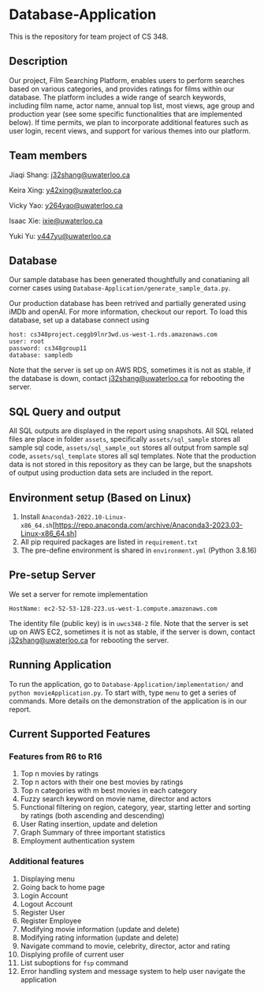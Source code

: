 # Database-Application

This is the repository for team project of CS 348.

## Description

Our project, Film Searching Platform, enables users to perform searches based on various categories, and provides ratings for films within our database. The platform includes a wide range of search keywords, including film name, actor name, annual top list, most views, age group and production year (see some specific functionalities that are implemented below). If time permits, we plan to incorporate additional features such as user login, recent views, and support for various themes into our platform.

## Team members

Jiaqi Shang: j32shang@uwaterloo.ca

Keira Xing: y42xing@uwaterloo.ca

Vicky Yao: y264yao@uwaterloo.ca

Isaac Xie: ixie@uwaterloo.ca

Yuki Yu: y447yu@uwaterloo.ca

## Database

Our sample database has been generated thoughtfully and conatianing all corner cases
using `Database-Application/generate_sample_data.py`.

Our production database has been retrived and partially generated using iMDb and openAI. For more information, checkout our report. To load this database, set up a database connect using

```
host: cs348project.ceggb9lnr3wd.us-west-1.rds.amazonaws.com
user: root
password: cs348group11
database: sampledb
```

Note that the server is set up on AWS RDS, sometimes it is not as stable, if the database is down, contact j32shang@uwaterloo.ca for rebooting the server.

## SQL Query and output

All SQL outputs are displayed in the report using snapshots. All SQL related files are place in folder `assets`, specifically `assets/sql_sample` stores all sample sql code, `assets/sql_sample_out` stores all output from sample sql code, `assets/sql_template` stores all sql templates. Note that the production data is not stored in this repository as they can be large, but the snapshots of output using production data sets are included in the report.

## Environment setup (Based on Linux)
1. Install `Anaconda3-2022.10-Linux-x86_64.sh`[https://repo.anaconda.com/archive/Anaconda3-2023.03-Linux-x86_64.sh]
2. All pip required packages are listed in `requirement.txt`
3. The pre-define environment is shared in `environment.yml` (Python 3.8.16)

## Pre-setup Server
We set a server for remote implementation
```
HostName: ec2-52-53-128-223.us-west-1.compute.amazonaws.com
```
The identity file (public key) is in `uwcs348-2` file.
Note that the server is set up on AWS EC2, sometimes it is not as stable, if the server is down, contact j32shang@uwaterloo.ca for rebooting the server.

## Running Application
To run the application, go to `Database-Application/implementation/` and `python movieApplication.py`. To start with, type `menu` to get a series of commands. More details on the demonstration of the application is in our report.

## Current Supported Features
### Features from R6 to R16
1. Top n movies by ratings
2. Top n actors with their one best movies by ratings
3. Top n categories with m best movies in each category
4. Fuzzy search keyword on movie name, director and actors
5. Functional filtering on region, category, year, starting letter and sorting by ratings (both ascending and descending)
6. User Rating insertion, update and deletion
7. Graph Summary of three important statistics
8. Employment authentication system

### Additional features
1. Displaying menu
2. Going back to home page
3. Login Account
4. Logout Account
5. Register User
6. Register Employee
7. Modifying movie information (update and delete)
8. Modifying rating information (update and delete)
9. Navigate command to movie, celebrity, director, actor and rating
10. Displying profile of current user
11. List suboptions for `fsp` command
12. Error handling system and message system to help user navigate the application
